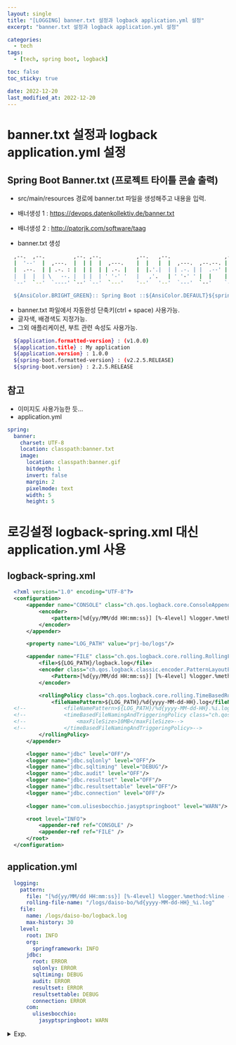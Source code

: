 ```yaml
---
layout: single
title: "[LOGGING] banner.txt 설정과 logback application.yml 설정"
excerpt: "banner.txt 설정과 logback application.yml 설정"

categories:
  - tech
tags:
  - [tech, spring boot, logback]

toc: false
toc_sticky: true

date: 2022-12-20
last_modified_at: 2022-12-20
---
```

# banner.txt 설정과 logback application.yml 설정

## Spring Boot Banner.txt (프로젝트 타이틀 콘솔 출력)

- src/main/resources 경로에 banner.txt 파일을 생성해주고 내용을 입력.
- 배너생성 1 : https://devops.datenkollektiv.de/banner.txt
- 배너생성 2 : http://patorjk.com/software/taag

- banner.txt 생성

```bash                                                                                
  ,--.  ,--.         ,--. ,--.           ,--.   ,--.                 ,--.    ,--. 
  |  '--'  |  ,---.  |  | |  |  ,---.    |  |   |  |  ,---.  ,--.--. |  |  ,-|  | 
  |  .--.  | | .-. : |  | |  | | .-. |   |  |.'.|  | | .-. | |  .--' |  | ' .-. | 
  |  |  |  | \   --. |  | |  | ' '-' '   |   ,'.   | ' '-' ' |  |    |  | \ `-' | 
  `--'  `--'  `----' `--' `--'  `---'    '--'   '--'  `---'  `--'    `--'  `---'  

  ${AnsiColor.BRIGHT_GREEN}:: Spring Boot ::${AnsiColor.DEFAULT}${spring-boot.formatted-version}
```

- banner.txt 파일에서 자동완성 단축키(ctrl + space) 사용가능.
- 글자색, 배경색도 지정가능.
- 그외 애플리케이션, 부트 관련 속성도 사용가능.

```bash
  ${application.formatted-version} : (v1.0.0)
  ${application.title} : My application
  ${application.version} : 1.0.0
  ${spring-boot.formatted-version} : (v2.2.5.RELEASE)
  ${spring-boot.version} : 2.2.5.RELEASE
```

## 참고 

- 이미지도 사용가능한 듯...
- application.yml 

```yaml
spring:
  banner:
    charset: UTF-8
    location: classpath:banner.txt
    image:
      location: classpath:banner.gif
      bitdepth: 1
      invert: false
      margin: 2
      pixelmode: text
      width: 5
      height: 5
```

# 로깅설정 logback-spring.xml 대신 application.yml 사용

## logback-spring.xml

```xml
  <?xml version="1.0" encoding="UTF-8"?>
  <configuration>
      <appender name="CONSOLE" class="ch.qos.logback.core.ConsoleAppender">
          <encoder>
              <pattern>[%d{yy/MM/dd HH:mm:ss}] [%-4level] %logger.%method:%line - %msg%n </pattern>
          </encoder>
      </appender>

      <property name="LOG_PATH" value="prj-bo/logs"/>

      <appender name="FILE" class="ch.qos.logback.core.rolling.RollingFileAppender">
          <file>${LOG_PATH}/logback.log</file>
          <encoder class="ch.qos.logback.classic.encoder.PatternLayoutEncoder">
              <Pattern>[%d{yy/MM/dd HH:mm:ss}] [%-4level] %logger.%method:%line - %msg%n</Pattern>
          </encoder>

          <rollingPolicy class="ch.qos.logback.core.rolling.TimeBasedRollingPolicy">
              <fileNamePattern>${LOG_PATH}/%d{yyyy-MM-dd-HH}.log</fileNamePattern>
  <!--            <fileNamePattern>${LOG_PATH}/%d{yyyy-MM-dd-HH}.%i.log</fileNamePattern>-->
  <!--            <timeBasedFileNamingAndTriggeringPolicy class="ch.qos.logback.core.rolling.SizeAndTimeBasedFNATP">-->
  <!--                <maxFileSize>10MB</maxFileSize>-->
  <!--            </timeBasedFileNamingAndTriggeringPolicy>-->
          </rollingPolicy>
      </appender>

      <logger name="jdbc" level="OFF"/>
      <logger name="jdbc.sqlonly" level="OFF"/>
      <logger name="jdbc.sqltiming" level="DEBUG"/>
      <logger name="jdbc.audit" level="OFF"/>
      <logger name="jdbc.resultset" level="OFF"/>
      <logger name="jdbc.resultsettable" level="OFF"/>
      <logger name="jdbc.connection" level="OFF"/>
      
      <logger name="com.ulisesbocchio.jasyptspringboot" level="WARN"/>

      <root level="INFO">
          <appender-ref ref="CONSOLE" />
          <appender-ref ref="FILE" />
      </root>
  </configuration>
```

## application.yml

```yaml
  logging:
    pattern:
      file: "[%d{yy/MM/dd HH:mm:ss}] [%-4level] %logger.%method:%line - %msg%n"
      rolling-file-name: "/logs/daiso-bo/%d{yyyy-MM-dd-HH}_%i.log"
    file:
      name: /logs/daiso-bo/logback.log
      max-history: 30
    level:
      root: INFO
      org:
        springframework: INFO 
      jdbc: 
        root: ERROR
        sqlonly: ERROR
        sqltiming: DEBUG
        audit: ERROR
        resultset: ERROR
        resultsettable: DEBUG
        connection: ERROR
      com:
        ulisesbocchio:
          jasyptspringboot: WARN
```

<details>
  <summary>Exp.</summary>  
  <pre>

### 참조

  </pre>
</details>